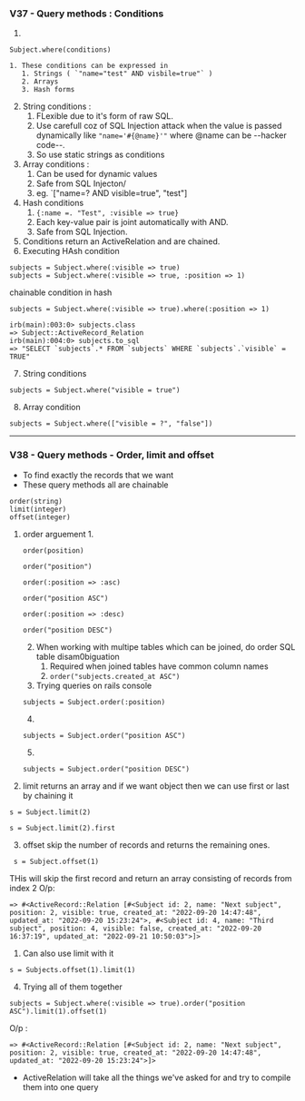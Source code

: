 ### V37 - Query methods : Conditions 

1. 
```
Subject.where(conditions)
```

    1. These conditions can be expressed in 
       1. Strings ( `"name="test" AND visbile=true"` )
       2. Arrays
       3. Hash forms
2. String conditions :
   1. FLexible due to it's form of raw SQL.
   2. Use carefull coz of SQL Injection attack when the value is passed dynamically like `"name='#{@name}'"` where @name can be --hacker code--.
   3. So use static strings as conditions
3. Array conditions :
   1. Can be used for dynamic values
   2. Safe from SQL Injecton/
   3. eg. `["name=? AND visible=true", "test"]
4. Hash conditions 
   1. `{:name =. "Test", :visible => true}`
   2. Each key-value pair is joint automatically with AND.
   3. Safe from SQL Injection.
5. Conditions return an ActiveRelation and are chained.
6. Executing HAsh condition
```
subjects = Subject.where(:visible => true)
subjects = Subject.where(:visible => true, :position => 1)
```
chainable condition in hash
```
subjects = Subject.where(:visible => true).where(:position => 1)
```
```
irb(main):003:0> subjects.class
=> Subject::ActiveRecord_Relation
irb(main):004:0> subjects.to_sql
=> "SELECT `subjects`.* FROM `subjects` WHERE `subjects`.`visible` = TRUE"
```
7. String conditions
```
subjects = Subject.where("visible = true")
```
8. Array condition
```
subjects = Subject.where(["visible = ?", "false"])
```

---

### V38 - Query methods - Order, limit and offset

- To find exactly the records that we want
- These query methods all are chainable

```
order(string)
limit(integer)
offset(integer)
```

1. order arguement
   1. 
   ```
   order(position)

   order("position")

   order(:position => :asc)

   order("position ASC")

   order(:position => :desc)

   order("position DESC")
   ```
   2. When working with multipe tables which can be joined, do order SQL table disam0biguation
      1. Required when joined tables have common column names 
      2. ```order("subjects.created_at ASC")```
   3. Trying queries on rails console
   ```
   subjects = Subject.order(:position)
   ```
   4. 
   ```
   subjects = Subject.order("position ASC")
   ```
   5. 
   ```
   subjects = Subject.order("position DESC")
   ```
2. limit returns an array and if we want object then we can use first or last by chaining it 
```
s = Subject.limit(2)
```
```
s = Subject.limit(2).first
```
3. offset skip the number of records and returns the remaining ones.
```
 s = Subject.offset(1)
```
THis will skip the first record and return an array consisting of records from index 2
O/p:
```
=> #<ActiveRecord::Relation [#<Subject id: 2, name: "Next subject", position: 2, visible: true, created_at: "2022-09-20 14:47:48", updated_at: "2022-09-20 15:23:24">, #<Subject id: 4, name: "Third subject", position: 4, visible: false, created_at: "2022-09-20 16:37:19", updated_at: "2022-09-21 10:50:03">]>
```
   1. Can also use limit with it
   ```
   s = Subjects.offset(1).limit(1)
   ```
4. Trying all of them together
```
subjects = Subject.where(:visible => true).order("position ASC").limit(1).offset(1)
```
O/p :
```
=> #<ActiveRecord::Relation [#<Subject id: 2, name: "Next subject", position: 2, visible: true, created_at: "2022-09-20 14:47:48", updated_at: "2022-09-20 15:23:24">]>
```

- ActiveRelation will take all the things we've asked for and try to compile them into one query 